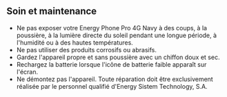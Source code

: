 ## Soin et maintenance

* Ne pas exposer votre Energy Phone Pro 4G Navy à des coups, à la poussière, à la lumière directe du soleil pendant une longue période, à l'humidité ou à des hautes températures.
* Ne pas utiliser des produits corrosifs ou abrasifs.
* Gardez l'appareil propre et sans poussière avec un chiffon doux et sec.
* Rechargez la batterie lorsque l'icône de batterie faible apparaît sur l'écran.
* Ne démontez pas l'appareil. Toute réparation doit être exclusivement réalisée par le personnel qualifié d'Energy Sistem Technology, S.A.

